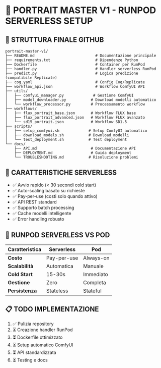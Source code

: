 # 🚀 PORTRAIT MASTER V1 - RUNPOD SERVERLESS SETUP

## 📁 STRUTTURA FINALE GITHUB
```
portrait-master-v1/
├── README.md                           # Documentazione principale
├── requirements.txt                    # Dipendenze Python
├── Dockerfile                          # Container per RunPod
├── handler.py                          # Handler serverless RunPod
├── predict.py                          # Logica predizione (compatibile Replicate)
├── cog.yaml                            # Config Cog/Replicate
├── workflow_api.json                   # Workflow ComfyUI API
├── utils/
│   ├── comfyui_manager.py             # Gestione ComfyUI
│   ├── model_downloader.py           # Download modelli automatico
│   └── workflow_processor.py         # Processamento workflow
├── workflows/
│   ├── flux_portrait_base.json       # Workflow FLUX base
│   ├── flux_portrait_advanced.json   # Workflow FLUX avanzato
│   └── sd15_portrait.json            # Workflow SD1.5
├── scripts/
│   ├── setup_comfyui.sh             # Setup ComfyUI automatico
│   ├── download_models.sh           # Download modelli
│   └── test_deployment.sh           # Test deployment
└── docs/
    ├── API.md                        # Documentazione API
    ├── DEPLOYMENT.md                 # Guida deployment
    └── TROUBLESHOOTING.md           # Risoluzione problemi
```

## 🎯 CARATTERISTICHE SERVERLESS
- ✅ Avvio rapido (< 30 secondi cold start)
- ✅ Auto-scaling basato su richieste
- ✅ Pay-per-use (costi solo quando attivo)
- ✅ API REST standard
- ✅ Supporto batch processing
- ✅ Cache modelli intelligente
- ✅ Error handling robusto

## 🔧 RUNPOD SERVERLESS VS POD
| Caratteristica | Serverless | Pod |
|----------------|------------|-----|
| **Costo** | Pay-per-use | Always-on |
| **Scalabilità** | Automatica | Manuale |
| **Cold Start** | 15-30s | Immediato |
| **Gestione** | Zero | Completa |
| **Persistenza** | Stateless | Stateful |

## 📋 TODO IMPLEMENTAZIONE
1. ✅ Pulizia repository
2. ⏳ Creazione handler RunPod
3. ⏳ Dockerfile ottimizzato
4. ⏳ Setup automatico ComfyUI
5. ⏳ API standardizzata
6. ⏳ Testing e docs 